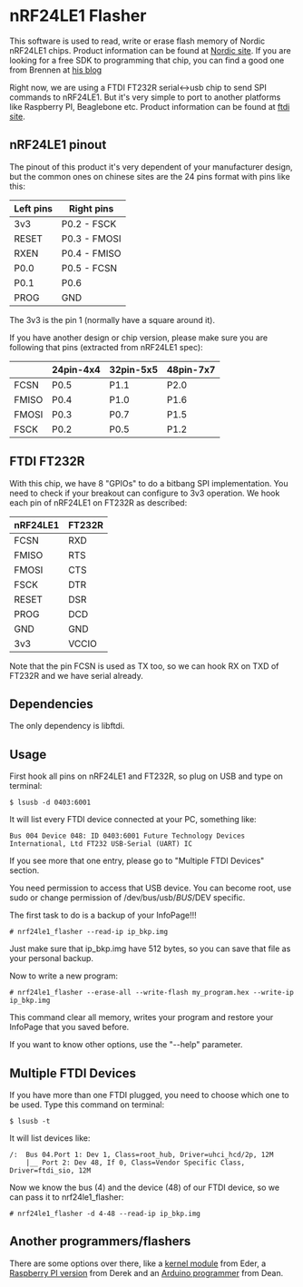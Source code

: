 nRF24LE1 Flasher
================

This software is used to read, write or erase flash memory of Nordic nRF24LE1
chips. Product information can be found at [Nordic site][1].
If you are looking for a free SDK to programming that chip, you can find a good
one from Brennen at [his blog][2]

Right now, we are using a FTDI FT232R serial<->usb chip to send SPI commands to
nRF24LE1. But it's very simple to port to another platforms like Raspberry PI,
Beaglebone etc. Product information can be found at [ftdi site][3].


nRF24LE1 pinout
---------------

The pinout of this product it's very dependent of your manufacturer design, but
the common ones on chinese sites are the 24 pins format with pins like this:

|Left pins|  Right pins  |
|---------|--------------|
|   3v3   | P0.2 - FSCK  |
|   RESET | P0.3 - FMOSI |
|   RXEN  | P0.4 - FMISO |
|   P0.0  | P0.5 - FCSN  |
|   P0.1  | P0.6         |
|   PROG  | GND          |

The 3v3 is the pin 1 (normally have a square around it).

If you have another design or chip version, please make sure you are following
that pins (extracted from nRF24LE1 spec):

|       | 24pin-4x4 | 32pin-5x5 | 48pin-7x7 |
|-------|-----------|-----------|-----------|
| FCSN  |    P0.5   |    P1.1   |    P2.0   |
| FMISO |    P0.4   |    P1.0   |    P1.6   |
| FMOSI |    P0.3   |    P0.7   |    P1.5   |
| FSCK  |    P0.2   |    P0.5   |    P1.2   |


FTDI FT232R
-----------

With this chip, we have 8 "GPIOs" to do a bitbang SPI implementation. You need
to check if your breakout can configure to 3v3 operation.
We hook each pin of nRF24LE1 on FT232R as described:

| nRF24LE1 | FT232R |
|----------|--------|
|   FCSN   |   RXD  |
|   FMISO  |   RTS  |
|   FMOSI  |   CTS  |
|   FSCK   |   DTR  |
|   RESET  |   DSR  |
|   PROG   |   DCD  |
|   GND    |   GND  |
|   3v3    |  VCCIO |

Note that the pin FCSN is used as TX too, so we can hook RX on TXD of FT232R and
we have serial already.


Dependencies
------------

The only dependency is libftdi.


Usage
-----

First hook all pins on nRF24LE1 and FT232R, so plug on USB and type on terminal:

```
$ lsusb -d 0403:6001
```

It will list every FTDI device connected at your PC, something like:

```
Bus 004 Device 048: ID 0403:6001 Future Technology Devices International, Ltd FT232 USB-Serial (UART) IC 
```

If you see more that one entry, please go to "Multiple FTDI Devices" section.

You need permission to access that USB device. You can become root, use sudo or
change permission of /dev/bus/usb/$BUS/$DEV specific.

The first task to do is a backup of your InfoPage!!!

```
# nrf24le1_flasher --read-ip ip_bkp.img
```

Just make sure that ip_bkp.img have 512 bytes, so you can save that file as your
personal backup.

Now to write a new program:

```
# nrf24le1_flasher --erase-all --write-flash my_program.hex --write-ip ip_bkp.img
```

This command clear all memory, writes your program and restore your InfoPage
that you saved before.

If you want to know other options, use the "--help" parameter.


Multiple FTDI Devices
---------------------

If you have more than one FTDI plugged, you need to choose which one to be used.
Type this command on terminal:

```
$ lsusb -t
```

It will list devices like:

```
/:  Bus 04.Port 1: Dev 1, Class=root_hub, Driver=uhci_hcd/2p, 12M
    |__ Port 2: Dev 48, If 0, Class=Vendor Specific Class, Driver=ftdi_sio, 12M
```

Now we know the bus (4) and the device (48) of our FTDI device, so we can pass it
to nrf24le1_flasher:

```
# nrf24le1_flasher -d 4-48 --read-ip ip_bkp.img
```

Another programmers/flashers
----------------------------

There are some options over there, like a [kernel module][4] from Eder, a
[Raspberry PI version][5] from Derek and an [Arduino programmer][6] from Dean.


[1]: http://www.nordicsemi.com/eng/Products/2.4GHz-RF/nRF24LE1
[2]: http://blog.diyembedded.com/2010/06/nrf24le1-sdk-for-sdcc.html
[3]: http://www.ftdichip.com/Products/ICs/FT232R.htm
[4]: https://github.com/hltrd/nrf24le1
[5]: https://github.com/derekstavis/nrf24le1-libbcm2835
[6]: https://github.com/DeanCording/nRF24LE1_Programmer


